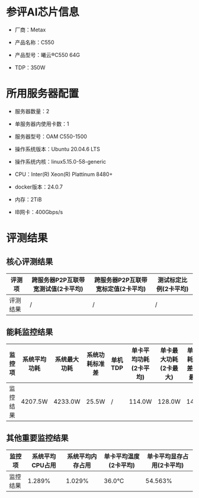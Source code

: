 # 参评AI芯片信息

* 厂商：Metax


* 产品名称：C550
* 产品型号：曦云®C550 64G
* TDP：350W

# 所用服务器配置

* 服务器数量：2


* 单服务器内使用卡数：1
* 服务器型号：OAM C550-1500
* 操作系统版本：Ubuntu 20.04.6 LTS
* 操作系统内核：linux5.15.0-58-generic
* CPU：Inter(R) Xeon(R) Plattinum 8480+
* docker版本：24.0.7
* 内存：2TiB
* IB网卡：400Gbps/s

# 评测结果

## 核心评测结果

| 评测项  | 跨服务器P2P互联带宽测试值(2卡平均) | 跨服务器P2P互联带宽标定值(2卡平均) | 测试标定比例(2卡平均) |
| ---- | -------------- | -------------- | ------------ |
| 评测结果 | /   | /       | /   |

## 能耗监控结果

| 监控项  | 系统平均功耗  | 系统最大功耗  | 系统功耗标准差 | 单机TDP | 单卡平均功耗(2卡平均) | 单卡最大功耗(2卡最大) | 单卡功耗标准差(2卡最大) | 单卡TDP |
| ---- | ------- | ------- | ------- | ----- | ------------ | ------------ | ------------- | ----- |
| 监控结果 | 4207.5W | 4233.0W | 25.5W    | /     | 114.0W       | 128.0W       | 14.0W        | 350W  |

## 其他重要监控结果

| 监控项  | 系统平均CPU占用 | 系统平均内存占用 | 单卡平均温度(2卡平均) | 单卡平均显存占用(2卡平均) |
| ---- | --------- | -------- | ------------ | -------------- |
| 监控结果 | 1.289%    | 1.029%   | 36.0°C      | 54.563%       |
